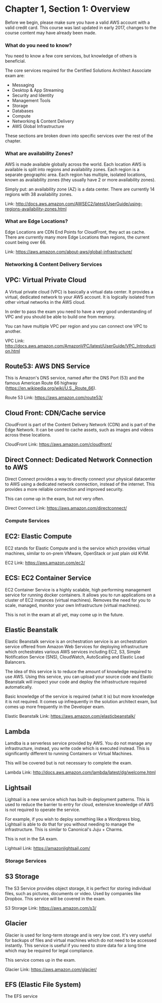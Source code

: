 # Chapter 1, Section 1: Overview

Before we begin, please make sure you have a valid AWS account with a valid credit card. This course was last updated in early 2017, changes to the course content may have already been made.

### What do you need to know?

You need to know a few core services, but knowledge of others is beneficial.

The core services required for the Certified Solutions Architect Associate exam are:

- Messaging
- Desktop & App Streaming
- Security and Identity
- Management Tools
- Storage
- Databases
- Compute
- Networking & Content Delivery
- AWS Global Infrastructure

These sections are broken down into specific services over the rest of the chapter.

### What are availability Zones?

AWS is made available globally across the world. Each location AWS is available is split into regions and availability zones. Each region is a separate geographic area. Each region has multiple, isolated locations, known as availability zones (they usually have 2 or more availability zones).

Simply put: an availability zone (AZ) is a data center. There are currently 14 regions with 38 availability zones.

Link: http://docs.aws.amazon.com/AWSEC2/latest/UserGuide/using-regions-availability-zones.html

### What are Edge Locations?

Edge Locations are CDN End Points for CloudFront, they act as cache. There are currently many more Edge Locations than regions, the current count being over 66.

Link: https://aws.amazon.com/about-aws/global-infrastructure/

### Networking & Content Delivery Services

## VPC: Virtual Private Cloud

A Virtual private cloud (VPC) is basically a virtual data center. It provides a virtual, dedicated network to your AWS account. It is logically isolated from other virtual networks in the AWS cloud.

In order to pass the exam you need to have a very good understanding of VPC and you should be able to build one from memory.

You can have multiple VPC per region and you can connect one VPC to another.

VPC Link: http://docs.aws.amazon.com/AmazonVPC/latest/UserGuide/VPC_Introduction.html

## Route53: AWS DNS Service

This is Amazon's DNS service, named after the DNS Port (53) and the famous American Route 66 highway (https://en.wikipedia.org/wiki/U.S._Route_66).

Route 53 Link: https://aws.amazon.com/route53/

## Cloud Front: CDN/Cache service

CloudFront is part of the Content Delivery Network (CDN) and is part of the Edge Network. It can be used to cache assets, such as images and videos across these locations.

CloudFront Link: https://aws.amazon.com/cloudfront/

## Direct Connect: Dedicated Network Connection to AWS

Direct Connect provides a way to directly connect your physical datacenter to AWS using a dedicated network connection, instead of the internet. This provides a more reliable connection and improved security.

This can come up in the exam, but not very often.

Direct Connect Link: https://aws.amazon.com/directconnect/

### Compute Services

## EC2: Elastic Compute

EC2 stands for Elastic Compute and is the service which provides virtual machines, similar to on-prem VMware, OpenStack or just plain old KVM.

EC2 Link: https://aws.amazon.com/ec2/

## ECS: EC2 Container Service

EC2 Container Service is a highly scalable, high performing management service for running docker containers. It allows you to run applications on a cluster of EC2 instances (virtual machines). Removes the need for you to scale, managed, monitor your own Infrastructure (virtual machines).

This is not in the exam at all yet, may come up in the future.

## Elastic Beanstalk

Elastic Beanstalk service is an orchestration service is an orchestration service offered from Amazon Web Services for deploying infrastructure which orchestrates various AWS services including EC2, S3, Simple Notification Service (SNS), CloudWatch, AutoScaling and Elastic Load Balancers.

The idea of this service is to reduce the amount of knowledge required to use AWS. Using this service, you can upload your source code and Elastic Beanstalk will inspect your code and deploy the infrastructure required automatically.

Basic knowledge of the service is required (what it is) but more knowledge it is not required. It comes up infrequently in the solution architect exam, but comes up more frequently in the Developer exam.

Elastic Beanstalk Link: https://aws.amazon.com/elasticbeanstalk/

## Lambda

Lamdba is a serverless service provided by AWS. You do not manage any infrastructure, instead, you write code which is executed instead. This is significantly different to running Containers or Virtual Machines.

This will be covered but is not necessary to complete the exam.

Lambda Link: http://docs.aws.amazon.com/lambda/latest/dg/welcome.html

## Lightsail

Lightsail is a new service which has built-in deployment patterns. This is used to reduce the barrier to entry for cloud, extensive knowledge of AWS is not required to operate the service.

For example, if you wish to deploy something like a Wordpress blog, Lightsail is able to do that for you without needing to manage the infrastructure. This is similar to Canonical's Juju + Charms.

This is not in the SA exam.

Lightsail Link: https://amazonlightsail.com/

### Storage Services

## S3 Storage

The S3 Service provides object storage, it is perfect for storing individual files, such as pictures, documents or video. Used by companies like Dropbox. This service will be covered in the exam.

S3 Storage Link: https://aws.amazon.com/s3/

## Glacier

Glacier is used for long-term storage and is very low cost. It's very useful for backups of files and virtual machines which do not need to be accessed instantly. This service is useful if you need to store data for a long time which may be required for legal compliance.

This service comes up in the exam.

Glacier Link: https://aws.amazon.com/glacier/

## EFS (Elastic File System)

The EFS service 
